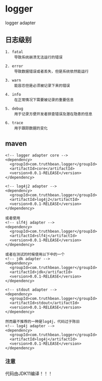 # logger
logger adapter

## 日志级别
    1. fatal
        导致系统崩溃无法运行的错误
    
    2. error
        导致数据错误或者丢失，但是系统依然能运行
    
    3. warn
        能容忍但是必须被记录下来的错误
    
    4. info
        在正常情况下需要被记录的重要信息
    
    5. debug
        用于记录方便开发者排查错误及潜在隐患的信息
    
    6. trace
        用于跟踪数据的变化

## maven
    <!-- logger adapter core -->
    <dependency>
      <groupId>com.truthbean.logger</groupId>
      <artifactId>core</artifactId>
      <version>0.0.1-RELEASE</version>
    </dependency>

    <!-- log4j2 adapter -->
    <dependency>
      <groupId>com.truthbean.logger</groupId>
      <artifactId>log4j2</artifactId>
      <version>0.0.1-RELEASE</version>
    </dependency>

    或者使用
    <!-- slf4j adapter -->
    <dependency>
      <groupId>com.truthbean.logger</groupId>
      <artifactId>slf4j</artifactId>
      <version>0.0.1-RELEASE</version>
    </dependency>

    或者在测试的时候使用以下中的一个
    <!-- jdk adapter -->
    <dependency>
      <groupId>com.truthbean.logger</groupId>
      <artifactId>jdk</artifactId>
      <version>0.0.1-RELEASE</version>
    </dependency>

    <!-- stdout adapter -->
    <dependency>
      <groupId>com.truthbean.logger</groupId>
      <artifactId>stdout</artifactId>
      <version>0.0.1-RELEASE</version>
    </dependency>

    然而最不推荐的一种是log4j，代码过于陈旧
    <!-- log4j adapter -->
    <dependency>
      <groupId>com.truthbean.logger</groupId>
      <artifactId>log4j</artifactId>
      <version>0.0.1-RELEASE</version>
    </dependency>

### 注意
代码由JDK11编译！！！